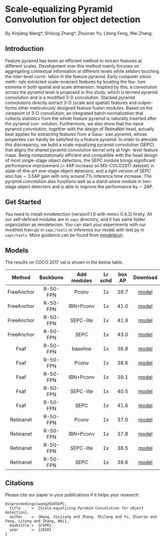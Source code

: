 # Scale-equalizing Pyramid Convolution for object detection



By Xinjiang Wang*, Shilong Zhang*, Zhuoran Yu, Litong Feng, Wei Zhang.

## Introduction

Feature pyramid has been an efficient method to extract features at different scales. Development over this method mainly focuses on aggregating contextual information at different levels while seldom touching the inter-level corre- lation in the feature pyramid. Early computer vision meth- ods extracted scale-invariant features by locating the fea- ture extrema in both spatial and scale dimension. Inspired by this, a convolution across the pyramid level is proposed in this study, which is termed pyramid convolution and is a modified 3-D convolution. Stacked pyramid convolutions directly extract 3-D (scale and spatial) features and outper- forms other meticulously designed feature fusion modules. Based on the viewpoint of 3-D convolution, an integrated batch normalization that collects statistics from the whole feature pyramid is naturally inserted after the pyramid con- volution. Furthermore, we also show that the naive pyramid convolution, together with the design of RetinaNet head, actually best applies for extracting features from a Gaus- sian pyramid, whose properties can hardly be satisfied by a feature pyramid. In order to alleviate this discrepancy, we build a scale-equalizing pyramid convolution (SEPC) that aligns the shared pyramid convolution kernel only at high- level feature maps. Being computationally efficient and compatible with the head design of most single-stage object detectors, the SEPC module brings significant performance improvement (> 4AP increase on MS-COCO2017 dataset) in state-of-the-art one-stage object detectors, and a light version of SEPC also has ∼ 3.5AP gain with only around 7% inference time increase. The pyramid convolution also functions well as a stand-alone module in two-stage object detectors and is able to improve the performance by ∼ 2AP.

## Get Started
You need to install mmdetection (version1.1.0 with mmcv 0.4.3) firstly.
All our self-defined modules are in ```sepc``` directory, and it has same folder organization as mmdetecion.
You can start your experiments with our modified train.py in ```sepc/tools``` or inference our model with test.py in ```sepc/tools```. 
More guidance can be found from [mmdeteion](https://github.com/open-mmlab/mmdetection).
## Models
The results on COCO 2017 val is shown in the below table.


| Method | Backbone | Add modules  | Lr schd | box AP | Download |
| :----: | :------: | :-------:  | :-----: | :----: | :------: |
| FreeAnchor | R-50-FPN | Pconv |  1x  | 39.7| [model](https://drive.google.com/open?id=1rwZeuT-VDGgfdt7IPidIOMh_guaIjxcO)  |
| FreeAnchor | R-50-FPN | IBN+Pconv | 1x  | 41.0| [model](https://drive.google.com/open?id=148IsbWcRTCDg8TpGDNt3P4McV4kekMRl) |
| FreeAnchor | R-50-FPN | SEPC-lite  | 1x  | 41.9| [model](https://drive.google.com/open?id=1Qb7WYtQVGrLDMnRwSXC-wnI9Vf3oLs4o) |
| FreeAnchor | R-50-FPN | SEPC | 1x      |  43.0| [model](https://drive.google.com/open?id=1rV7tZtjlfjdaNYeWKql1vhb1WPvjdWus) |
| Fsaf | R-50-FPN | baseline |  1x  | 36.8| [model](https://drive.google.com/open?id=1XlFlz8u0IqRw-HKy95VUNFrx3IKWM3q0)  |
| Fsaf | R-50-FPN | Pconv |  1x  | 38.6| [model](https://drive.google.com/open?id=1jtWmlPmZtFgZxD2QAZzVCAN6BnoAgzTF)  |
| Fsaf | R-50-FPN | IBN+Pconv | 1x  | 39.1| [model](https://drive.google.com/open?id=1d--0AjEdZEEbyP0JnFMmxyoIZUtpR9gj) |
| Fsaf | R-50-FPN | SEPC-lite  | 1x  | 40.5| [model](https://drive.google.com/open?id=1ODiNv14Bb44-RQrz-9cHtoNlbVKSItN6) |
| Fsaf | R-50-FPN | SEPC | 1x      |  41.6| [model](https://drive.google.com/open?id=1iLWrfXssXoGhZAQg9_vNeZfuwi_kXZu4) |
| Retinanet | R-50-FPN | Pconv |  1x  |37.0 | [model](https://drive.google.com/open?id=19cO_jxSZbbeyR5N_DWDbgM2wcyJEiD94)  |
| Retinanet | R-50-FPN | IBN+Pconv | 1x  | 37.8| [model](https://drive.google.com/open?id=12Mr2HG-0Qy_fkMDPw0eqtZ4t7G-M_pa6) |
| Retinanet | R-50-FPN | SEPC-lite  | 1x  | 38.5| [model](https://drive.google.com/open?id=1gq6bdWDZ83-5RzSeuUTpnOEeUyJvl2Zy) |
| Retinanet | R-50-FPN | SEPC | 1x      |  39.6| [model](https://drive.google.com/open?id=1HSG7CVFzHtv3McJ60nBXFw6pk91H-ONv) |


## Citations
Please cite our paper in your publications if it helps your research:
```
@inproceedings{wang2020SEPC,
  title     =  {Scale-equalizing Pyramid Convolution for object detection},
  author    =  {Wang, Xinjiang and Zhang, Shilong and Yu, Zhuoran and Feng, Litong and Zhang, Wei},
  booktitle =  {CVPR},
  year      =  {2020}
}
```
